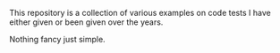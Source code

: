 This repository is a collection of various examples on code tests I have either given or been given over the years.

Nothing fancy just simple.
